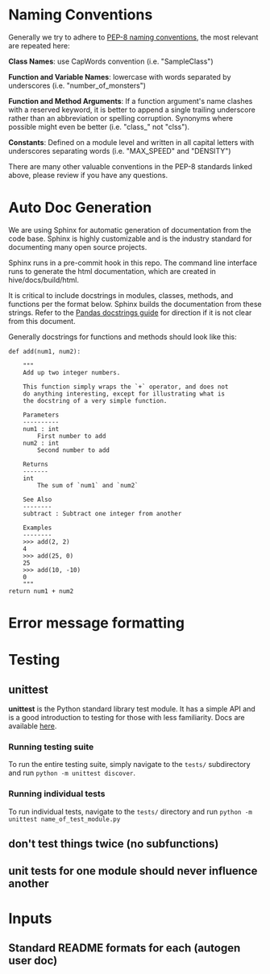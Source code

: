 # Naming Conventions
Generally we try to adhere to [PEP-8 naming conventions](https://www.python.org/dev/peps/pep-0008/#naming-conventions),
the most relevant are repeated here:

__Class Names__: use CapWords convention (i.e. "SampleClass")

__Function and Variable Names__: lowercase with words separated by underscores
(i.e. "number_of_monsters")

__Function and Method Arguments__: If a function argument's name clashes with a
reserved keyword, it is better to append a single trailing underscore rather
than an abbreviation or spelling corruption. Synonyms where possible might even
be better (i.e. "class_" not "clss").

__Constants__: Defined on a module level and written in all capital letters with
underscores separating words (i.e. "MAX_SPEED" and "DENSITY")

There are many other valuable conventions in the PEP-8 standards linked above,
please review if you have any questions.


# Auto Doc Generation
We are using Sphinx for automatic generation of documentation from the code base.
Sphinx is highly customizable and is the industry standard for documenting many
open source projects.

Sphinx runs in a pre-commit hook in this repo. The command line interface runs to
generate the html documentation, which are created in hive/docs/build/html.

It is critical to include docstrings in modules, classes, methods, and functions
per the format below. Sphinx builds the documentation from these strings. Refer to the [Pandas docstrings guide](https://pandas.pydata.org/pandas-docs/stable/development/contributing_docstring.html)
for direction if it is not clear from this document.

Generally docstrings for functions and methods should look like this:

    def add(num1, num2):

        """
        Add up two integer numbers.

        This function simply wraps the `+` operator, and does not
        do anything interesting, except for illustrating what is
        the docstring of a very simple function.

        Parameters
        ----------
        num1 : int
            First number to add
        num2 : int
            Second number to add

        Returns
        -------
        int
            The sum of `num1` and `num2`

        See Also
        --------
        subtract : Subtract one integer from another

        Examples
        --------
        >>> add(2, 2)
        4
        >>> add(25, 0)
        25
        >>> add(10, -10)
        0
        """
    return num1 + num2





# Error message formatting

# Testing
## unittest
__unittest__ is the Python standard library test module. It has a simple
API and is a good introduction to testing for those with less familiarity. Docs
are available [here](https://docs.python.org/3/library/unittest.html#module-unittest).

### Running testing suite
To run the entire testing suite, simply navigate to the `tests/` subdirectory
and run `python -m unittest discover`.

### Running individual tests
To run individual tests, navigate to the `tests/` directory and run
`python -m unittest name_of_test_module.py`


## don't test things twice (no subfunctions)
## unit tests for one module should never influence another



# Inputs
## Standard README formats for each (autogen user doc)
